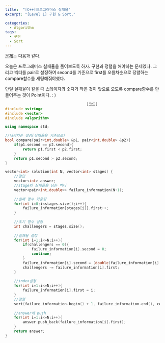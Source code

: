 ```yaml
---
title:  "[C++]프로그래머스 실패율"
excerpt: "[Level 1] 구현 & Sort."

categories:
  - Algorithm
tags:
  - 구현
  - Sort
---
```

[문제](https://programmers.co.kr/learn/courses/30/lessons/42889)는 다음과 같다.

오늘은 프로그래머스 실패율을 풀어보도록 하자. 구현과 정렬을 해야하는 문제였다. 그리고 벡터를 pair로 설정하여 second를 기준으로 first를 오름차순으로 정렬하는 compare함수를 세팅해줘야했다.

만일 실패율이 같을 때 스테이지의 숫자가 작은 것이 앞으로 오도록 compare함수를 만들어주는 것이 Point이다. : )

```c++
                                     [코드]
#include <string>
#include <vector>
#include <algorithm>

using namespace std;

//내림차순 설정(실패율을 기준으로)
bool compare(pair<int,double> &p1, pair<int,double> &p2){
    if(p1.second == p2.second){
        return p1.first < p2.first;
    }
    return p1.second > p2.second;
}

vector<int> solution(int N, vector<int> stages) {
    //정답
    vector<int> answer;
    //stage와 실패율을 담는 벡터
    vector<pair<int,double>> failure_information(N+1);
    
    //실패 명수 카운팅
    for(int i=0;i<stages.size();i++){
        failure_information[stages[i]].first++;
    }
    
    //초기 명수 설정
    int challengers = stages.size();
    
    //실패율 설정
    for(int i=1;i<=N;i++){
        if(challengers == 0){
            failure_information[i].second = 0;
            continue;
        }
        failure_information[i].second = (double)failure_information[i].first / challengers;
        challengers -= failure_information[i].first;
    }
    
    //index설정
    for(int i=1;i<=N;i++){
        failure_information[i].first = i;
    }
    //정렬
    sort(failure_information.begin() + 1, failure_information.end(), compare);
    
    //answer에 push
    for(int i=1;i<=N;i++){
        answer.push_back(failure_information[i].first);
    }
    return answer;
}
```
